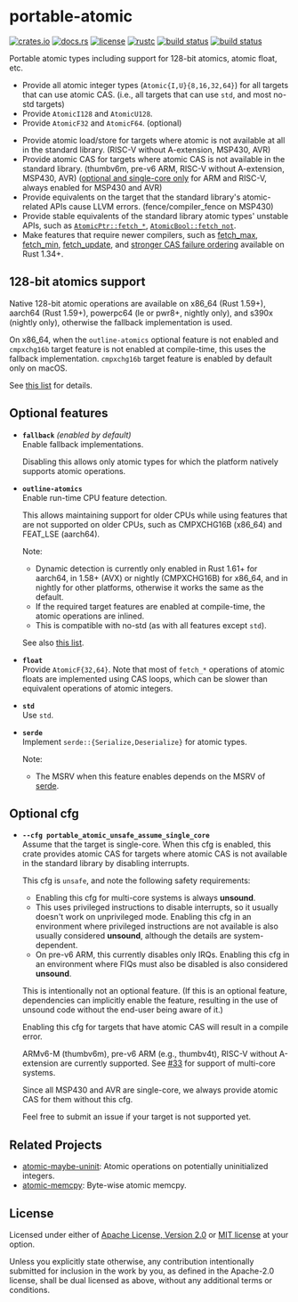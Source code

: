 # portable-atomic

[![crates.io](https://img.shields.io/crates/v/portable-atomic?style=flat-square&logo=rust)](https://crates.io/crates/portable-atomic)
[![docs.rs](https://img.shields.io/badge/docs.rs-portable--atomic-blue?style=flat-square&logo=docs.rs)](https://docs.rs/portable-atomic)
[![license](https://img.shields.io/badge/license-Apache--2.0_OR_MIT-blue?style=flat-square)](#license)
[![rustc](https://img.shields.io/badge/rustc-1.34+-blue?style=flat-square&logo=rust)](https://www.rust-lang.org)
[![build status](https://img.shields.io/github/workflow/status/taiki-e/portable-atomic/CI/main?style=flat-square&logo=github)](https://github.com/taiki-e/portable-atomic/actions)
[![build status](https://img.shields.io/cirrus/github/taiki-e/portable-atomic/main?style=flat-square&logo=cirrusci)](https://cirrus-ci.com/github/taiki-e/portable-atomic)

Portable atomic types including support for 128-bit atomics, atomic float, etc.

- Provide all atomic integer types (`Atomic{I,U}{8,16,32,64}`) for all targets that can use atomic CAS. (i.e., all targets that can use `std`, and most no-std targets)
- Provide `AtomicI128` and `AtomicU128`.
- Provide `AtomicF32` and `AtomicF64`. (optional)
<!-- - Provide generic `Atomic<T>` type. (optional) -->
- Provide atomic load/store for targets where atomic is not available at all in the standard library. (RISC-V without A-extension, MSP430, AVR)
- Provide atomic CAS for targets where atomic CAS is not available in the standard library. (thumbv6m, pre-v6 ARM, RISC-V without A-extension, MSP430, AVR) ([optional and single-core only](#optional-cfg) for ARM and RISC-V, always enabled for MSP430 and AVR)
- Provide equivalents on the target that the standard library's atomic-related APIs cause LLVM errors. (fence/compiler_fence on MSP430)
- Provide stable equivalents of the standard library atomic types' unstable APIs, such as [`AtomicPtr::fetch_*`](https://github.com/rust-lang/rust/issues/99108), [`AtomicBool::fetch_not`](https://github.com/rust-lang/rust/issues/98485).
- Make features that require newer compilers, such as [fetch_max](https://doc.rust-lang.org/std/sync/atomic/struct.AtomicUsize.html#method.fetch_max), [fetch_min](https://doc.rust-lang.org/std/sync/atomic/struct.AtomicUsize.html#method.fetch_min), [fetch_update](https://doc.rust-lang.org/std/sync/atomic/struct.AtomicPtr.html#method.fetch_update), and [stronger CAS failure ordering](https://github.com/rust-lang/rust/pull/98383) available on Rust 1.34+.

## 128-bit atomics support

Native 128-bit atomic operations are available on x86_64 (Rust 1.59+), aarch64 (Rust 1.59+), powerpc64 (le or pwr8+, nightly only), and s390x (nightly only), otherwise the fallback implementation is used.

On x86_64, when the `outline-atomics` optional feature is not enabled and `cmpxchg16b` target feature is not enabled at compile-time, this uses the fallback implementation. `cmpxchg16b` target feature is enabled by default only on macOS.

See [this list](https://github.com/taiki-e/portable-atomic/issues/10#issuecomment-1159368067) for details.

## Optional features

- **`fallback`** *(enabled by default)*<br>
  Enable fallback implementations.

  Disabling this allows only atomic types for which the platform natively supports atomic operations.

- **`outline-atomics`**<br>
  Enable run-time CPU feature detection.

  This allows maintaining support for older CPUs while using features that are not supported on older CPUs, such as CMPXCHG16B (x86_64) and FEAT_LSE (aarch64).

  Note:
  - Dynamic detection is currently only enabled in Rust 1.61+ for aarch64, in 1.58+ (AVX) or nightly (CMPXCHG16B) for x86_64, and in nightly for other platforms, otherwise it works the same as the default.
  - If the required target features are enabled at compile-time, the atomic operations are inlined.
  - This is compatible with no-std (as with all features except `std`).

  See also [this list](https://github.com/taiki-e/portable-atomic/issues/10#issuecomment-1159368067).

- **`float`**<br>
  Provide `AtomicF{32,64}`.
  Note that most of `fetch_*` operations of atomic floats are implemented using CAS loops, which can be slower than equivalent operations of atomic integers.

<!-- TODO
- **`generic`**<br>
  Provides generic `Atomic<T>` type.
-->

- **`std`**<br>
  Use `std`.

- **`serde`**<br>
  Implement `serde::{Serialize,Deserialize}` for atomic types.

  Note:
  - The MSRV when this feature enables depends on the MSRV of [serde].

## Optional cfg

- **`--cfg portable_atomic_unsafe_assume_single_core`**<br>
  Assume that the target is single-core.
  When this cfg is enabled, this crate provides atomic CAS for targets where atomic CAS is not available in the standard library by disabling interrupts.

  This cfg is `unsafe`, and note the following safety requirements:
  - Enabling this cfg for multi-core systems is always **unsound**.
  - This uses privileged instructions to disable interrupts, so it usually doesn't work on unprivileged mode.
    Enabling this cfg in an environment where privileged instructions are not available is also usually considered **unsound**, although the details are system-dependent.
  - On pre-v6 ARM, this currently disables only IRQs.
    Enabling this cfg in an environment where FIQs must also be disabled is also considered **unsound**.

  This is intentionally not an optional feature. (If this is an optional feature, dependencies can implicitly enable the feature, resulting in the use of unsound code without the end-user being aware of it.)

  Enabling this cfg for targets that have atomic CAS will result in a compile error.

  ARMv6-M (thumbv6m), pre-v6 ARM (e.g., thumbv4t), RISC-V without A-extension are currently supported. See [#33] for support of multi-core systems.

  Since all MSP430 and AVR are single-core, we always provide atomic CAS for them without this cfg.

  Feel free to submit an issue if your target is not supported yet.

## Related Projects

- [atomic-maybe-uninit]: Atomic operations on potentially uninitialized integers.
- [atomic-memcpy]: Byte-wise atomic memcpy.

[#33]: https://github.com/taiki-e/portable-atomic/issues/33
[atomic-maybe-uninit]: https://github.com/taiki-e/atomic-maybe-uninit
[atomic-memcpy]: https://github.com/taiki-e/atomic-memcpy
[serde]: https://github.com/serde-rs/serde

## License

Licensed under either of [Apache License, Version 2.0](LICENSE-APACHE) or
[MIT license](LICENSE-MIT) at your option.

Unless you explicitly state otherwise, any contribution intentionally submitted
for inclusion in the work by you, as defined in the Apache-2.0 license, shall
be dual licensed as above, without any additional terms or conditions.

